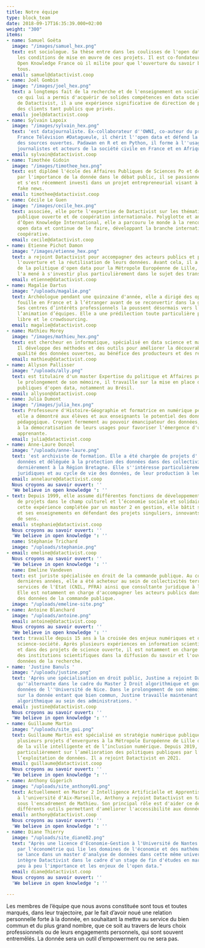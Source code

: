 ```yaml
---
title: Notre équipe
type: block_team
date: 2018-09-17T16:35:39.000+02:00
weight: "300"
items:
- name: Samuel Goëta
  image: "/images/samuel_hex.png"
  text: est sociologue. Sa thèse entre dans les coulisses de l'open data et interroge
    les conditions de mise en œuvre de ces projets. Il est co-fondateur de l'association
    Open Knowledge France où il milite pour que l'ouverture du savoir bénéficie à
    tous.
  email: samuel@datactivist.coop
- name: Joël Gombin
  image: "/images/joel_hex.png"
  text: a longtemps fait de la recherche et de l'enseignement en sociologie électorale,
    ce qui lui a permis d'acquérir de solides compétences en data science. Gérant
    de Datactivist, il a une expérience significative de direction de projet, pour
    des clients tant publics que privés.
  email: joel@datactivist.coop
- name: Sylvain Lapoix
  image: "/images/sylvain_hex.png"
  text: 'est datajournaliste. Ex-collaborateur d''OWNI, co-auteur du programme de
    France Télévision #Datagueule, il chérit l''open data et défend la philosophie
    des sources ouvertes. Padawan en R et en Python, il forme à l''usage de la donnée
    journalistes et acteurs de la société civile en France et en Afrique francophone.'
  email: sylvain@datactivist.coop
- name: Timothée Gidoin
  image: "/images/timothee_hex.png"
  text: est diplômé l'école des Affaires Publiques de Sciences Po et de l'Edhec. Convaincu
    par l'importance de la donnée dans le débat public, il se passionne pour le fact-checking
    et s'est récemment investi dans un projet entrepreneurial visant à combattre les
    fake news.
  email: timothee@datactivist.coop
- name: Cécile Le Guen
  image: "/images/cecile_hex.png"
  text: associée, elle porte l'expertise de Datactivist sur les thématiques de commande
    publique ouverte et de coopération internationale. Polyglotte et ancienne salariée
    d’Open Knowledge International, elle a parcouru le monde à la rencontre des communautés
    open data et continue de le faire, développant la branche internationale de la
    coopérative.
  email: cecile@datactivist.coop
- name: Etienne Pichot Damon
  image: "/images/etienne_hex.png"
  text: a rejoint Datactivist pour accompagner des acteurs publics et privés dans
    l'ouverture et la réutilisation de leurs données. Avant cela, il a été en charge
    de la politique d'open data pour la Métropole Européenne de Lille, et cette expérience
    l'a mené à s'investir plus particulièrement dans le sujet des transports.
  email: etienne@datactivist.coop
- name: Magalie Dartus
  image: "/uploads/magalie.png"
  text: Archéologue pendant une quinzaine d'année, elle a dirigé des opérations de
    fouille en France et à l’étranger avant de se reconvertir dans la géomatique.
    Ses centres d’intérêts professionnels la poussent désormais vers l’open data et
    l’animation d’équipes. Elle a une prédilection toute particulière pour la cartographie
    libre et le crowdsourcing.
  email: magalie@datactivist.coop
- name: Mathieu Morey
  image: "/images/mathieu_hex.png"
  text: est chercheur en informatique, spécialisé en data science et machine learning.
    Il développe des méthodes et des outils pour améliorer la découvrabilité et la
    qualité des données ouvertes, au bénéfice des producteurs et des réutilisateurs.
  email: mathieu@datactivist.coop
- name: Allyson Pallisser
  image: "/uploads/ally.png"
  text: est titulaire d'un master Expertise du politique et Affaires publiques. Dans
    le prolongement de son mémoire, il travaille sur la mise en place des politiques
    publiques d'open data, notamment au Brésil.
  email: allyson@datactivist.coop
- name: Julia Dumont
  image: "/images/julia_hex.png"
  text: Professeure d'Histoire-Géographie et formatrice en numérique pendant 10 ans,
    elle a démontré aux élèves et aux enseignants le potentiel des données comme matériau
    pédagogique. Croyant fermement au pouvoir émancipateur des données, elle contribue
    à la démocratisation de leurs usages pour favoriser l'émergence d'une société
    apprenante.
  email: julia@datactivist.coop
- name: Anne-Laure Donzel
  image: "/uploads/anne-laure.png"
  text: 'est archiviste de formation. Elle a été chargée de projets d''archivage de
    données et déléguée à la protection des données dans des collectivités, dont,
    dernièrement à la Région Bretagne. Elle s''intéresse particulièrement aux questions
    juridiques et au cycle de vie des données, de leur production à leur réutilisation. '
  email: annelaure@datactivist.coop
  Nous croyons au savoir ouvert: ''
  'We believe in open knowledge ': ''
- text: Depuis 1999, elle assume différentes fonctions de développement et d’accompagnement
    de projets dans le champ culturel et l’économie sociale et solidaire. Forte de
    cette expérience complétée par un master 2 en gestion, elle bâtit son parcours
    et ses enseignements en défendant des projets singuliers, innovants et porteurs
    de sens.
  email: stephanie@datactivist.coop
  Nous croyons au savoir ouvert: ''
  'We believe in open knowledge ': ''
  name: Stéphanie Trichard
  image: "/uploads/stephanie.png"
- email: emeline@datactivist.coop
  Nous croyons au savoir ouvert: ''
  'We believe in open knowledge ': ''
  name: Emeline Vandeven
  text: est juriste spécialisée en droit de la commande publique. Au cours des 10
    dernières années, elle a été acheteur au sein de collectivités territoriales et
    services de l'Etat (CNIL, PFRA) ainsi que consultante juridique à la DAJ de Bercy.
    Elle est notamment en charge d'accompagner les acteurs publics dans l'ouverture
    des données de la commande publique.
  image: "/uploads/emeline-site.png"
- name: Antoine Blanchard
  image: "/uploads/antoine.png"
  email: antoine@datactivist.coop
  Nous croyons au savoir ouvert: ''
  'We believe in open knowledge ': ''
  text: travaille depuis 15 ans à la croisée des enjeux numériques et des relations
    science-société. Après plusieurs expériences en information scientifique et technique
    et dans des projets de science ouverte, il est notamment en charge d'accompagner
    des institutions scientifiques dans la diffusion du savoir et l'ouverture des
    données de la recherche.
- name: 'Justine Banuls '
  image: "/uploads/justine.png"
  text: 'Après une spécialisation en droit public, Justine a rejoint Datactivist entant
    qu''alternante dans le cadre du Master 2 Droit algorithmique et gouvernance des
    données de l''Université de Nice. Dans le prolongement de son mémoire portant
    sur la donnée entant que bien commun, Justine travaille maintenant pour la transparence
    algorithmique au sein des administrations. '
  email: justine@datactivist.coop
  Nous croyons au savoir ouvert: ''
  'We believe in open knowledge ': ''
- name: Guillaume Martin
  image: "/uploads/site_gui.png"
  text: Guillaume Martin est spécialisé en stratégie numérique publique. Il a porté
    plusieurs projets d’envergures à la Métropole Européenne de Lille dans le domaine
    de la ville intelligente et de l’inclusion numérique. Depuis 2019, il travaille
    particulièrement sur l’amélioration des politiques publiques par l’ouverture et
    l’exploitation de données. Il a rejoint Datactivist en 2021.
  email: guillaume@datactivist.coop
  Nous croyons au savoir ouvert: ''
  'We believe in open knowledge ': ''
- name: Anthony Gigerich
  image: "/uploads/site_anthony01.png"
  text: Actuellement en Master 2 Intelligence Artificielle et Apprentissage Automatique
    à l'université d'Aix-Marseille, Anthony a rejoint Datactivist en tant que stagiaire
    sous l'encadrement de Mathieu. Son principal rôle est d'aider ce dernier à développer
    différents outils permettant d'améliorer l'accessibilité aux données.
  email: anthony@datactivist.coop
  Nous croyons au savoir ouvert: ''
  'We believe in open knowledge ': ''
- name: Diane Thierry
  image: "/uploads/site_diane02.png"
  text: "Après une licence d'Economie-Gestion à l'Université de Nantes et \npassionnée
    par l'économétrie qui lie les domaines de l'économie et des mathématiques, elle
    se lance dans un master d'analyse de données dans cette même université. Elle
    intègre Datactivist dans le cadre d'un stage de fin d'études en mars 2021 et découvre
    peu à peu l'importance et les enjeux de l'open data."
  email: diane@datactivist.coop
  Nous croyons au savoir ouvert: ''
  'We believe in open knowledge ': ''

---
```

Les membres de l’équipe que nous avons constituée sont tous et toutes marqués, dans leur trajectoire, par le fait d’avoir noué une relation personnelle forte à la donnée, en souhaitant la mettre au service du bien commun et du plus grand nombre, que ce soit au travers de leurs choix professionnels ou de leurs engagements personnels, qui sont souvent entremêlés. La donnée sera un outil d’empowerment ou ne sera pas.